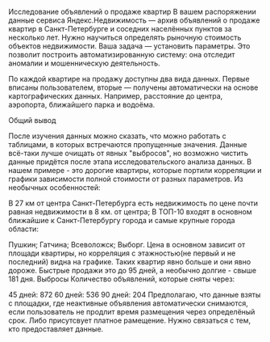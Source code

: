 Исследование объявлений о продаже квартир
В вашем распоряжении данные сервиса Яндекс.Недвижимость — архив объявлений о продаже квартир в Санкт-Петербурге и соседних населённых пунктов за несколько лет. Нужно научиться определять рыночную стоимость объектов недвижимости. Ваша задача — установить параметры. Это позволит построить автоматизированную систему: она отследит аномалии и мошенническую деятельность.

По каждой квартире на продажу доступны два вида данных. Первые вписаны пользователем, вторые — получены автоматически на основе картографических данных. Например, расстояние до центра, аэропорта, ближайшего парка и водоёма.

Общий вывод

После изучения данных можно сказать, что можно работать с таблицами, в которых встречаются пропущенные значения. Данные всё-таки лучше очищать от явных "выбросов", но возможно чистить данные придётся после этапа исследовательского анализа данных. В нашем примере - это дорогие квартиры, которые портили корреляции и графики зависимости полной стоимости от разных параметров. Из необычных особенностей:

В 27 км от центра Санкт-Петербурга есть недвижимость по цене почти равная недвижимости в 8 км. от центра; В ТОП-10 входят в основном ближайшие к Санкт-Петербургу города и самые крупные города области:

Пушкин; Гатчина; Всеволожск; Выборг. Цена в основном зависит от площади квартиры, но корреляция с этажностью(не первый и не последний) видна на графике. Таких квартир явно больше и они явно дороже. Быстрые продажи это до 95 дней, а необычно долгие - свыше 181 дня. Выбросы Количество объявлений, которые сняты через:

45 дней: 872 60 дней: 536 90 дней: 204
Предполагаю, что данные взяты с площадки, где неактивные объявления автоматически снимаются, если пользователь не продлит время размещения через определёный срок. Либо присутсвует платное рамещение. Нужно связаться с тем, кто предоставляет данные.
